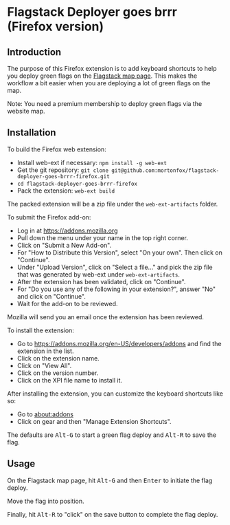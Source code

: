 # Flagstack Deployer goes brrr (Firefox version)

## Introduction

The purpose of this Firefox extension is to add keyboard shortcuts to help you deploy green flags on the [Flagstack map page](https://www.flagstack.net/map). This makes the workflow a bit easier when you are deploying a lot of green flags on the map.

Note: You need a premium membership to deploy green flags via the website map.

## Installation

To build the Firefox web extension:

* Install web-ext if necessary: ``npm install -g web-ext``
* Get the git repository: ``git clone git@github.com:mortonfox/flagstack-deployer-goes-brrr-firefox.git``
* ``cd flagstack-deployer-goes-brrr-firefox``
* Pack the extension: ``web-ext build``

The packed extension will be a zip file under the ``web-ext-artifacts`` folder.

To submit the Firefox add-on:

* Log in at <https://addons.mozilla.org>
* Pull down the menu under your name in the top right corner.
* Click on "Submit a New Add-on".
* For "How to Distribute this Version", select "On your own". Then click on "Continue".
* Under "Upload Version", click on "Select a file..." and pick the zip file that was generated by web-ext under ``web-ext-artifacts``.
* After the extension has been validated, click on "Continue".
* For "Do you use any of the following in your extension?", answer "No" and click on "Continue".
* Wait for the add-on to be reviewed.

Mozilla will send you an email once the extension has been reviewed.

To install the extension:

* Go to <https://addons.mozilla.org/en-US/developers/addons> and find the extension in the list.
* Click on the extension name.
* Click on "View All".
* Click on the version number.
* Click on the XPI file name to install it.

After installing the extension, you can customize the keyboard shortcuts like so:

* Go to <about:addons>
* Click on gear and then "Manage Extension Shortcuts".

The defaults are <kbd>Alt-G</kbd> to start a green flag deploy and <kbd>Alt-R</kbd> to save the flag.

## Usage

On the Flagstack map page, hit <kbd>Alt-G</kbd> and then <kbd>Enter</kbd> to initiate the flag deploy.

Move the flag into position.

Finally, hit <kbd>Alt-R</kbd> to "click" on the save button to complete the flag deploy.
